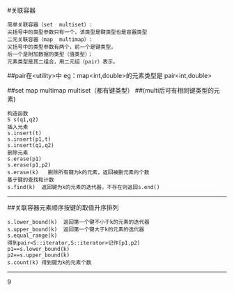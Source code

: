 #关联容器
```
简单关联容器（set  multiset）:
尖括号中的类型参数只有一个，该类型是键类型也是容器类型
二元关联容器（map  multimap）:
尖括号中的类型参数有两个，前一个是键类型，
后一个是附加数据的类型（值类型）；
元素类型是其二组合，用二元组（pair）表示。
```
##pair在\<utility>中
eg：map<int,double>的元素类型是 pair<int,double>


##set map multimap multiset（都有键类型）
##(multi后可有相同键类型的元素)
```aidl
构造函数
S s(q1,q2)
插入元素
s.insert(t)
s.insert(p1,t)
s.insert(q1,q2)
删除元素
s.erase(p1)
s.erase(p1,p2)
s.erase(k)   删除所有键为k的元素，返回被删元素的个数
基于键的查找和计数
s.find(k)  返回键为k的元素的迭代器，不存在则返回s.end()
```
****
##关联容器元素顺序按键的取值升序排列
```aidl
s.lower_bound(k)  返回第一个键不小于k的元素的迭代器
s.upper_bound(k)  返回第一个键大于k的元素的迭代器
s.equal_range(k)  
得到pair<S::iterator,S::iterator>记作[p1,p2)
p1==s.lower_bound(k)
p2==s.upper_bound(k)
s.count(k) 得到键为k的元素个数
```
****
9